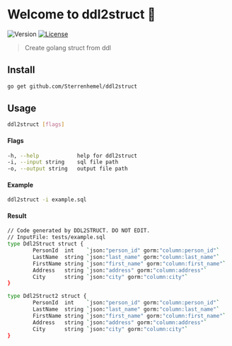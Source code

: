 # Welcome to ddl2struct 👋
![Version](https://img.shields.io/badge/version-0.0.1-blue.svg?cacheSeconds=2592000)
[![License](https://img.shields.io/badge/License-Apache%202.0-blue.svg)](https://opensource.org/licenses/Apache-2.0)


> Create golang struct from ddl

## Install

```sh
go get github.com/Sterrenhemel/ddl2struct
```

## Usage
```sh
ddl2struct [flags]
```

#### Flags
```sh
-h, --help            help for ddl2struct
-i, --input string    sql file path
-o, --output string   output file path
```

#### Example
```sh
ddl2struct -i example.sql
```

#### Result
```sh
// Code generated by DDL2STRUCT. DO NOT EDIT.
// InputFile: tests/example.sql
type Ddl2Struct struct {
        PersonId  int    `json:"person_id" gorm:"column:person_id"`
        LastName  string `json:"last_name" gorm:"column:last_name"`
        FirstName string `json:"first_name" gorm:"column:first_name"`
        Address   string `json:"address" gorm:"column:address"`
        City      string `json:"city" gorm:"column:city"`
}

type Ddl2Struct2 struct {
        PersonId  int    `json:"person_id" gorm:"column:person_id"`
        LastName  string `json:"last_name" gorm:"column:last_name"`
        FirstName string `json:"first_name" gorm:"column:first_name"`
        Address   string `json:"address" gorm:"column:address"`
        City      string `json:"city" gorm:"column:city"`
}
```

